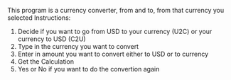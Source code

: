 This program is a currency converter, from and to, from that currency you selected
Instructions:
1. Decide if you want to go from USD to your currency (U2C) or your currency to USD (C2U)
2. Type in the currency you want to convert
3. Enter in amount you want to convert either to USD or to currency
4. Get the Calculation
5. Yes or No if you want to do the convertion again
